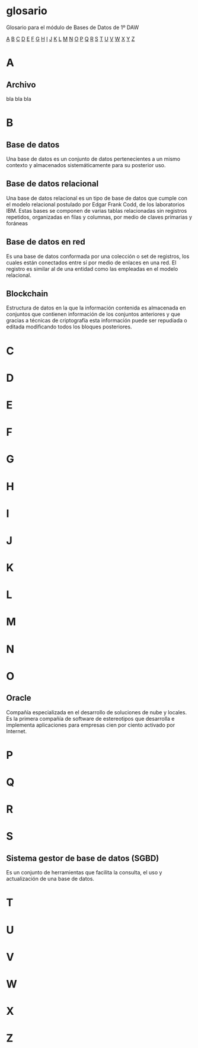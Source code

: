 # glosario

Glosario para el módulo de Bases de Datos de 1º DAW

[A](#a) [B](#b) [C](#c) [D](#d) [E](#e) [F](#f) [G](#g) [H](#h) [I](#i) [J](#j) [K](#k) [L](#l) [M](#m) [N](#n) [O](#o) [P](#p) [Q](#q) [R](#r) [S](#s) [T](#t) [U](#u) [V](#v) [W](#w) [X](#x) [Y](#y) [Z](#z)

# A

## Archivo

bla bla bla

# B

## Base de datos

Una base de datos es un conjunto de datos pertenecientes a un mismo contexto y almacenados sistemáticamente para su posterior uso.

## Base de datos relacional

Una base de datos relacional es un tipo de base de datos que cumple con el modelo relacional postulado por Edgar Frank Codd, de los laboratorios IBM. Estas bases se componen de varias tablas relacionadas sin registros repetidos, organizadas en filas y columnas, por medio de claves primarias y foráneas

## Base de datos en red

Es una base de datos conformada por una colección o set de registros, los cuales están conectados entre sí por medio de enlaces en una red. El registro es similar al de una entidad como las empleadas en el modelo relacional.

## Blockchain

Estructura de datos en la que la información contenida es almacenada en conjuntos que contienen información de los conjuntos anteriores y que gracias a técnicas de criptografía esta información puede ser repudiada o editada modificando todos los bloques posteriores.

# C

# D

# E

# F

# G

# H

# I

# J

# K

# L

# M

# N

# O

## Oracle

Compañía especializada en el desarrollo de soluciones de nube y locales. Es la primera compañía de software de estereotipos que desarrolla e implementa aplicaciones para empresas cien por ciento activado por Internet. 

# P

# Q

# R

# S

## Sistema gestor de base de datos (SGBD)

Es un conjunto de herramientas que facilita la consulta, el uso y actualización de una base de datos. 

# T

# U

# V

# W

# X

# Z
